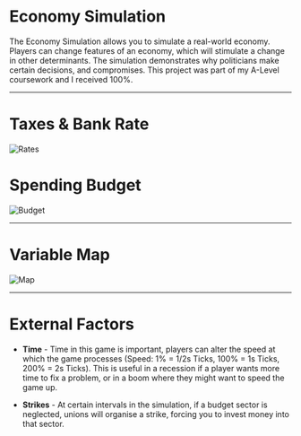 # Economy Simulation  

The Economy Simulation allows you to simulate a real-world economy. Players can change features of an economy, which will stimulate a change in other determinants. The simulation demonstrates why politicians make certain decisions, and compromises. This project was part of my A-Level coursework and I received 100%.

***

# Taxes & Bank Rate
   
![Rates](https://i.gyazo.com/c32d4f3559d25244dd811448f9d6a2ab.png)

# Spending Budget
   
![Budget](https://i.gyazo.com/349565377b89390bfeddb018ba7b1804.png)
   
***
   
# Variable Map

![Map](https://gyazo.com/1f2e4e76d9d912dfbe6169ed9bb68399.png)
   
***
   
# External Factors

 - **Time** - Time in this game is important, players can alter the speed at which the game processes (Speed: 1% = 1/2s Ticks, 100% = 1s Ticks, 200% = 2s Ticks). This is useful in a recession if a player wants more time to fix a problem, or in a boom where they might want to speed the game up.  
 
 - **Strikes** - At certain intervals in the simulation, if a budget sector is neglected, unions will organise a strike, forcing you to invest money into that sector.
   
